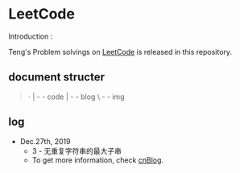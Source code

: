 # LeetCode

Introduction : 

Teng's Problem solvings on [LeetCode](leetcode-cn.com) is released in this repository.

## document structer

> ·
> | - - code
> | - - blog
> \ - - img

## log

- Dec.27th, 2019
  - 3 - 无重复字符串的最大子串
  - To get more information, check [cnBlog](https://www.cnblogs.com/litun/p/12108304.html).